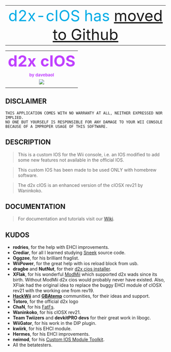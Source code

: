 <table align='center'>
<tr><td align='center'><font color='#00ACE6' size='25'>d2x-cIOS has <a href='https://github.com/davebaol/d2x-cios/'>moved to Github</a></font></td></tr>
</table>



<table align='center'>
<tr><td align='center'><font color='#BF40FF' size='20'><b>d2x cIOS</b></font></td></tr>
<tr><td align='center'><font color='#BF40FF' size='2'><b>by davebaol</b></font></td></tr>
<tr><td align='center'><img src='http://img403.imageshack.us/img403/585/d2xcioslogo.png' /> </td></tr>
<tr><td align='center'> </td></tr>
</table>

## DISCLAIMER ##

```
THIS APPLICATION COMES WITH NO WARRANTY AT ALL, NEITHER EXPRESSED NOR IMPLIED.
NO ONE BUT YOURSELF IS RESPONSIBLE FOR ANY DAMAGE TO YOUR WII CONSOLE BECAUSE OF A IMPROPER USAGE OF THIS SOFTWARE.
```



## DESCRIPTION ##

> This is a custom IOS for the Wii console, i.e. an IOS modified to add some new features
> not available in the official IOS.

> This custom IOS has been made to be used ONLY with homebrew software.

> The d2x cIOS is an enhanced version of the cIOSX rev21 by Waninkoko.



## DOCUMENTATION ##

> For documentation and tutorials visit our [Wiki](http://code.google.com/p/d2x-cios/w/list).



## KUDOS ##

  * **rodries**, for the help with EHCI improvements.
  * **Crediar**, for all I learned studying [Sneek](http://code.google.com/p/sneek) source code.
  * **Oggzee**, for his brilliant fraglist.
  * **WiiPower**, for the great help with ios reload block from usb.
  * **dragbe** and **NutNut**, for their [d2x cios installer](http://code.google.com/p/d2x-cios-installer).
  * **XFlak**, for his wonderful [ModMii](http://gbatemp.net/topic/207126-modmii-for-windows) which supported d2x wads since its birth. Without ModMii d2x cios would probably never have existed. Also, XFlak had the original idea to replace the buggy EHCI module of cIOSX rev21 with the  working one from rev19.
  * **[HackWii](http://www.hackwii.it)** and **[GBAtemp](http://www.gbatemp.net)** communities, for their ideas and support.
  * **Totoro**, for the official d2x logo
  * **ChaN**, for his [FatFs](http://elm-chan.org/fsw/ff/00index_e.html).
  * **Waninkoko**, for his cIOSX rev21.
  * **Team Twiizers** and **devkitPRO devs** for their great work in libogc.
  * **WiiGator**, for his work in the DIP plugin.
  * **kwiirk**, for his EHCI module.
  * **Hermes**, for his EHCI improvements.
  * **neimod**, for his [Custom IOS Module Toolkit](http://wiibrew.org/wiki/Custom_IOS_Module_Toolkit).
  * All the betatesters.